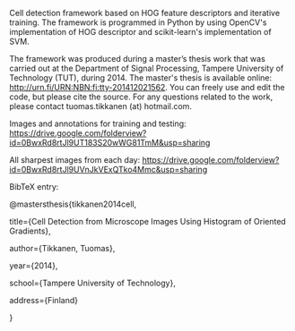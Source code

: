 Cell detection framework based on HOG feature descriptors and iterative training. The framework is programmed in Python by using OpenCV's implementation of HOG descriptor and scikit-learn's implementation of SVM.

The framework was produced during a master’s thesis work that was carried out at the Department of Signal Processing, Tampere University of Technology (TUT), during 2014. The master's thesis is available online: http://urn.fi/URN:NBN:fi:tty-201412021562. You can freely use and edit the code, but please cite the source. For any questions related to the work, please contact tuomas.tikkanen (at) hotmail.com.

Images and annotations for training and testing: https://drive.google.com/folderview?id=0BwxRd8rtJl9UT183S20wWG81TmM&usp=sharing

All sharpest images from each day: https://drive.google.com/folderview?id=0BwxRd8rtJl9UVnJkVExQTko4Mmc&usp=sharing


BibTeX entry:

@mastersthesis{tikkanen2014cell,

title={Cell Detection from Microscope Images Using Histogram of Oriented Gradients},

author={Tikkanen, Tuomas},

year={2014},

school={Tampere University of Technology},

address={Finland}

}

